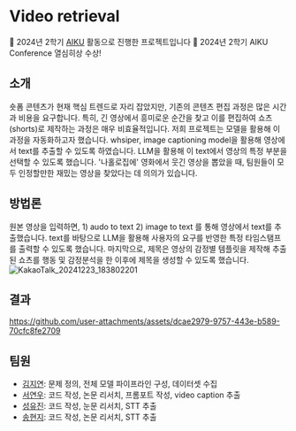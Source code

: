 # Video retrieval

📢 2024년 2학기 [AIKU](https://github.com/AIKU-Official) 활동으로 진행한 프로젝트입니다
🎉 2024년 2학기 AIKU Conference 열심히상 수상!
## 소개

숏폼 콘텐츠가 현재 핵심 트렌드로 자리 잡았지만, 기존의 콘텐츠 편집 과정은 많은 시간과 비용을 요구합니다. 특히, 긴 영상에서 흥미로운 순간을 찾고 이를 편집하여 쇼츠(shorts)로 제작하는 과정은 매우 비효율적입니다. 
저희 프로젝트는 모델을 활용해 이 과정을 자동화하고자 했습니다. whsiper, image captioning model을 활용해 영상에서 text를 추출할 수 있도록 하였습니다. LLM을 활용해 이 text에서 영상의 특정 부분을 선택할 수 있도록 했습니다. '나홀로집에' 영화에서 웃긴 영상을 뽑았을 때, 팀원들이 모두 인정할만한 재밌는 영상을 찾았다는 데 의의가 있습니다. 

## 방법론

원본 영상을 입력하면, 1) audo to text 2) image to text 를 통해 영상에서 text를 추출했습니다. text를 바탕으로 LLM을 활용해 사용자의 요구를 반영한 특정 타임스탬프를 출력할 수 있도록 했습니다. 
마지막으로, 제목은 영상의 감정별 템플릿을 제작해 추출된 쇼츠를 행동 및 감정분석을 한 이후에 제목을 생성할 수 있도록 했습니다.
![KakaoTalk_20241223_183802201](https://github.com/user-attachments/assets/a7c9b44b-4ff3-441e-8630-5412c82ce3ae)


## 결과

https://github.com/user-attachments/assets/dcae2979-9757-443e-b589-70cfc8fe2709


## 팀원


- [김지연](https://github.com/delaykimm): 문제 정의, 전체 모델 파이프라인 구성, 데이터셋 수집
- [서연우](https://github.com/readygetset): 코드 작성, 논문 리서치, 프롬포트 작성, video caption 추출
- [성유진](https://github.com/dinyudin203): 코드 작성, 눈문 리서치, STT 추출
- [송현지](https://github.com/kelly062001): 코드 작성, 논문 리서치, STT 추출
